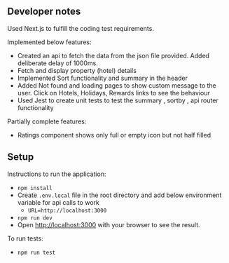 ## Developer notes

Used Next.js to fulfill the coding test requirements.

Implemented below features:

- Created an api to fetch the data from the json file provided. Added deliberate delay of 1000ms.
- Fetch and display property (hotel) details
- Implemented Sort functionality and summary in the header
- Added Not found and loading pages to show custom message to the user. Click on Hotels, Holidays, Rewards links to see the behaviour
- Used Jest to create unit tests to test the summary , sortby , api router functionality

Partially complete features:

- Ratings component shows only full or empty icon but not half filled

## Setup

Instructions to run the application:

- `npm install`
- Create `.env.local` file in the root directory and add below environment variable for api calls to work
  - `URL=http://localhost:3000`
- `npm run dev`
- Open [http://localhost:3000](http://localhost:3000) with your browser to see the result.

To run tests:

- `npm run test`
